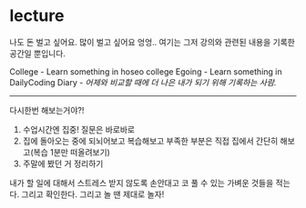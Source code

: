 # lecture
나도 돈 벌고 싶어요. 많이 벌고 싶어요 엉엉..
여기는 그저 강의와 관련된 내용을 기록한 공간일 뿐입니다.

College - Learn something in hoseo college
Egoing - Learn something in DailyCoding
Diary - *어제와 비교할 때에 더 나은 내가 되기 위해 기록하는 사람.*

***
다시한번 해보는거야?!
1. 수업시간엔 집중! 질문은 바로바로
2. 집에 돌아오는 중에 되뇌어보고 복습해보고 부족한 부분은 직접 집에서 간단히 해보고(복습 1분만 떠올려보기)
3. 주말에 봤던 거 정리하기

내가 할 일에 대해서 스트레스 받지 않도록 손안대고 코 풀 수 있는 가벼운 것들을 적는다. 그리고 확인한다.
그리고 놀 땐 제대로 놀자!
